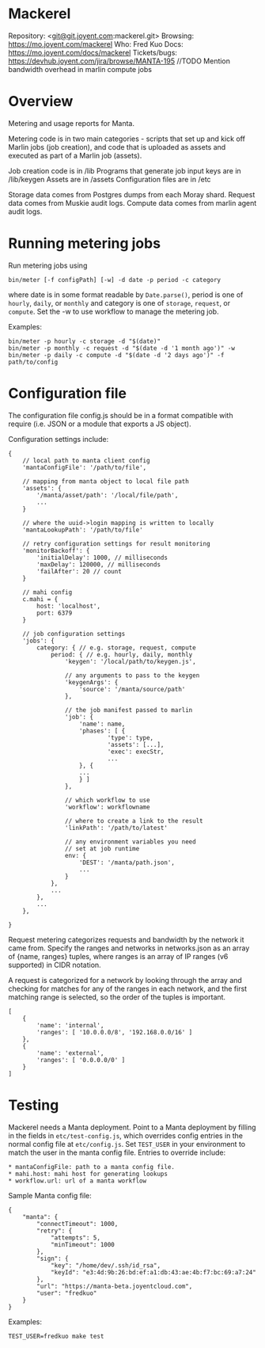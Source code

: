 # Mackerel

Repository: <git@git.joyent.com:mackerel.git>
Browsing: <https://mo.joyent.com/mackerel>
Who: Fred Kuo
Docs: <https://mo.joyent.com/docs/mackerel>
Tickets/bugs: <https://devhub.joyent.com/jira/browse/MANTA-195>
//TODO
Mention bandwidth overhead in marlin compute jobs


# Overview

Metering and usage reports for Manta.

Metering code is in two main categories - scripts that set up and kick off
Marlin jobs (job creation), and code that is uploaded as assets and
executed as part of a Marlin job (assets).

Job creation code is in /lib
Programs that generate job input keys are in /lib/keygen
Assets are in /assets
Configuration files are in /etc

Storage data comes from Postgres dumps from each Moray shard.
Request data comes from Muskie audit logs.
Compute data comes from marlin agent audit logs.

# Running metering jobs

Run metering jobs using

    bin/meter [-f configPath] [-w] -d date -p period -c category

where date is in some format readable by `Date.parse()`, period is one of
`hourly`, `daily`, or `monthly` and category is one of `storage`, `request`, or
`compute`.  Set the -w to use workflow to manage the metering job.

Examples:

    bin/meter -p hourly -c storage -d "$(date)"
    bin/meter -p monthly -c request -d "$(date -d '1 month ago')" -w
    bin/meter -p daily -c compute -d "$(date -d '2 days ago')" -f path/to/config

# Configuration file

The configuration file config.js should be in a format compatible with require
(i.e.  JSON or a module that exports a JS object).

Configuration settings include:

    {
        // local path to manta client config
        'mantaConfigFile': '/path/to/file',

        // mapping from manta object to local file path
        'assets': {
            '/manta/asset/path': '/local/file/path',
            ...
        }

        // where the uuid->login mapping is written to locally
        'mantaLookupPath': '/path/to/file'

        // retry configuration settings for result monitoring
        'monitorBackoff': {
            'initialDelay': 1000, // milliseconds
            'maxDelay': 120000, // milliseconds
            'failAfter': 20 // count
        }

        // mahi config
        c.mahi = {
            host: 'localhost',
            port: 6379
        }

        // job configuration settings
        'jobs': {
            category: { // e.g. storage, request, compute
                period: { // e.g. hourly, daily, monthly
                    'keygen': '/local/path/to/keygen.js',

                    // any arguments to pass to the keygen
                    'keygenArgs': {
                        'source': '/manta/source/path'
                    },

                    // the job manifest passed to marlin
                    'job': {
                        'name': name,
                        'phases': [ {
                                'type': type,
                                'assets': [...],
                                'exec': execStr,
                                ...
                        }, {
                        ...
                        } ]
                    },

                    // which workflow to use
                    'workflow': workflowname

                    // where to create a link to the result
                    'linkPath': '/path/to/latest'

                    // any environment variables you need
                    // set at job runtime
                    env: {
                        'DEST': '/manta/path.json',
                        ...
                    }
                },
                ...
            },
            ...
        },

    }

Request metering categorizes requests and bandwidth by the network it came
from.  Specify the ranges and networks in networks.json as an array of {name,
ranges} tuples, where ranges is an array of IP ranges (v6 supported) in CIDR
notation.

A request is categorized for a network by looking through the array
and checking for matches for any of the ranges in each network, and the first
matching range is selected, so the order of the tuples is important.

    [
        {
            'name': 'internal',
            'ranges': [ '10.0.0.0/8', '192.168.0.0/16' ]
        },
        {
            'name': 'external',
            'ranges': [ '0.0.0.0/0' ]
        }
    ]


# Testing

Mackerel needs a Manta deployment. Point to a Manta deployment by filling in
the fields in `etc/test-config.js`, which overrides config entries in the normal
config file at `etc/config.js`. Set `TEST_USER` in your environment to match the
user in the manta config file. Entries to override include:

    * mantaConfigFile: path to a manta config file.
    * mahi.host: mahi host for generating lookups
    * workflow.url: url of a manta workflow

Sample Manta config file:

    {
        "manta": {
            "connectTimeout": 1000,
            "retry": {
                "attempts": 5,
                "minTimeout": 1000
            },
            "sign": {
                "key": "/home/dev/.ssh/id_rsa",
                "keyId": "e3:4d:9b:26:bd:ef:a1:db:43:ae:4b:f7:bc:69:a7:24"
            },
            "url": "https://manta-beta.joyentcloud.com",
            "user": "fredkuo"
        }
    }


Examples:

    TEST_USER=fredkuo make test

